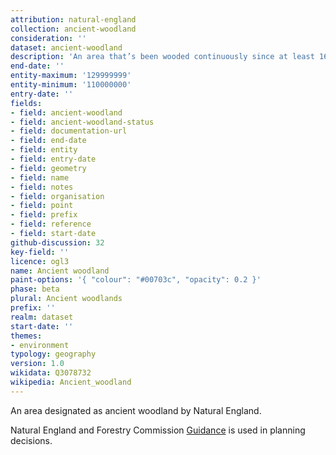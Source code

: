 ```yaml
---
attribution: natural-england
collection: ancient-woodland
consideration: ''
dataset: ancient-woodland
description: 'An area that’s been wooded continuously since at least 1600 AD'
end-date: ''
entity-maximum: '129999999'
entity-minimum: '110000000'
entry-date: ''
fields:
- field: ancient-woodland
- field: ancient-woodland-status
- field: documentation-url
- field: end-date
- field: entity
- field: entry-date
- field: geometry
- field: name
- field: notes
- field: organisation
- field: point
- field: prefix
- field: reference
- field: start-date
github-discussion: 32
key-field: ''
licence: ogl3
name: Ancient woodland
paint-options: '{ "colour": "#00703c", "opacity": 0.2 }'
phase: beta
plural: Ancient woodlands
prefix: ''
realm: dataset
start-date: ''
themes:
- environment
typology: geography
version: 1.0
wikidata: Q3078732
wikipedia: Ancient_woodland
---
```


An area designated as ancient woodland by Natural England.

Natural England and Forestry Commission [Guidance](https://www.gov.uk/guidance/ancient-woodland-and-veteran-trees-protection-surveys-licences)  is used in planning decisions.
